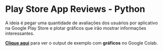 # Play Store App Reviews - Python

A ideia é pegar uma quantidade de avaliações dos usuários por aplicativo na Google Play Store e plotar gráficos que irão mostrar informações interessantes.

**[Clique aqui](https://colab.research.google.com/drive/1ojyAS1UWHKVCbbmFqIQgqI9l8Jj5EBEL?usp=sharing)** para ver o output de exemplo com **gráficos** no Google Colab.